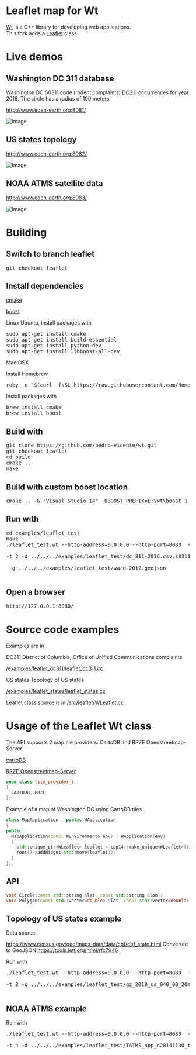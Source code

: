 Leaflet map for Wt
=============

[Wt](https://www.webtoolkit.eu/wt) is a C++ library for developing web applications. 
<br>
This fork adds a [Leaflet](http://leafletjs.com/) class.


Live demos
=============

Washington DC 311 database
--------

Washington DC S0311 code (rodent complaints) [DC311](https://311.dc.gov/) occurrences for year 2016. The circle has a radius of 100 meters

http://www.eden-earth.org:8081/

![image](https://user-images.githubusercontent.com/6119070/31053476-03da5ff8-a66c-11e7-9ad9-487aef6e062c.png)


US states topology
---------


http://www.eden-earth.org:8082/

![image](https://user-images.githubusercontent.com/6119070/31628950-25fbfe14-b280-11e7-880f-b3784ca3ceba.png)


NOAA ATMS satellite data 
--------


http://www.eden-earth.org:8083/

![image](https://user-images.githubusercontent.com/6119070/34190182-5986aaf8-e50d-11e7-847c-f68d6fa2310d.png)


Building
=============

Switch to branch leaflet
------------
<pre>
git checkout leaflet
</pre>

Install dependencies
------------
[cmake](https://cmake.org/)

[boost](http://www.boost.org/)

Linux Ubuntu, install packages with

<pre>
sudo apt-get install cmake
sudo apt-get install build-essential
sudo apt-get install python-dev
sudo apt-get install libboost-all-dev
</pre>

Mac OSX

Install Homebrew

<pre>
ruby -e "$(curl -fsSL https://raw.githubusercontent.com/Homebrew/install/master/install)"
</pre>

Install packages with

<pre>
brew install cmake 
brew install boost 
</pre>


Build with
--------------
<pre>
git clone https://github.com/pedro-vicente/wt.git
git checkout leaflet
cd build
cmake .. 
make
</pre>

Build with custom boost location
------------
<pre>
cmake .. -G "Visual Studio 14" -DBOOST_PREFIX=E:\wt\boost_1_64_0 -DBOOST_DYNAMIC=ON -DSHARED_LIBS=ON
</pre>

Run with
------------
<pre>
cd examples/leaflet_test
make
./leaflet_test.wt --http-address=0.0.0.0 --http-port=8080  --docroot=.

-t 2 -d ../../../examples/leaflet_test/dc_311-2016.csv.s0311.csv

 -g ../../../examples/leaflet_test/ward-2012.geojson

</pre>

Open a browser
------------
<pre>
http://127.0.0.1:8080/
</pre>

Source code examples
===========

Examples are in

DC311
District of Columbia, Office of Unified Communications complaints

[/examples/leaflet_dc311/leaflet_dc311.cc](https://github.com/pedro-vicente/wt/blob/leaflet/examples/leaflet_dc311/leaflet_dc311.cc)

US states
Topology of US states

[/examples/leaflet_states/leaflet_states.cc](https://github.com/pedro-vicente/wt/blob/leaflet/examples/leaflet_states/leaflet_states.cc)


Leaflet class source is in [/src/leaflet/WLeaflet.cc](https://github.com/pedro-vicente/wt/blob/leaflet/src/leaflet/WLeaflet.cc)

Usage of the Leaflet Wt class
==========

The API supports 2 map tile providers: CartoDB and RRZE Openstreetmap-Server

[cartoDB](https://carto.com/)

[RRZE Openstreetmap-Server](https://osm.rrze.fau.de/)

```c++
enum class tile_provider_t
{
  CARTODB, RRZE
};
```

Example of a map of Washington DC using CartoDB tiles

```c++
class MapApplication : public WApplication
{
public:
  MapApplication(const WEnvironment& env) : WApplication(env)
  {
    std::unique_ptr<WLeaflet> leaflet = cpp14::make_unique<WLeaflet>(tile_provider_t::CARTODB, 38.9072 -77.0369, 13);
    root()->addWidget(std::move(leaflet));
  }
};
```

API
------------
```c++
void Circle(const std::string &lat, const std::string &lon);
void Polygon(const std::vector<double> &lat, const std::vector<double> &lon);
```

Topology of US states example
---------
Data source

https://www.census.gov/geo/maps-data/data/cbf/cbf_state.html
Converted to GeoJSON
https://tools.ietf.org/html/rfc7946

Run with
<pre>
./leaflet_test.wt --http-address=0.0.0.0 --http-port=8080  --docroot=.

-t 3 -g ../../../examples/leaflet_test/gz_2010_us_040_00_20m.json

</pre>


NOAA ATMS example
----------

Run with

<pre>
./leaflet_test.wt --http-address=0.0.0.0 --http-port=8080  --docroot=.

-t 4 -d ../../../examples/leaflet_test/TATMS_npp_d20141130_t1817273_e1817589_b16023_c20141201005810987954_noaa_ops.h5.star.json

</pre>

